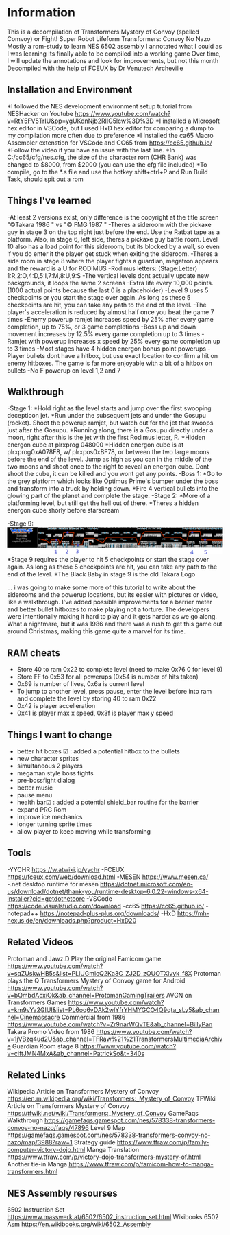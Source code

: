 #  Information
This is a decompilation of Transformers:Mystery of Convoy (spelled Comvoy) or Fight! Super Robot Lifeform Transformers: Convoy No Nazo
Mostly a rom-study to learn NES 6502 assembly
I annotated what I could as I was learning
Its finally able to be compiled into a working game
Over time, I will update the annotations and look for improvements, but not this month
Decompiled with the help of FCEUX by Dr Venutech Archeville

##   Installation and Environment
*I followed the NES development environment setup tutorial from NESHacker on Youtube https://www.youtube.com/watch?v=RtY5FV5TrIU&pp=ygUKdnNjb2RlIG5lcw%3D%3D
*I installed a Microsoft hex editor in VSCode, but I used HxD hex editor for comparing a dump to my compilation more often due to preference
*I installed the ca65 Macro Assembler extenstion for VSCode and CC65 from https://cc65.github.io/
*Follow the video if you have an issue with the last line.
*In C:/cc65/cfg/nes.cfg, the size of the character rom (CHR Bank) was changed to $8000, from $2000 (you can use the cfg file included)
*To compile, go to the *.s file and use the hotkey shift+ctrl+P and Run Build Task, should spit out a rom

##   Things I've learned
-At least 2 versions exist, only difference is the copyright at the title screen "©Takara 1986 " vs "© FMG 1987  "
-Theres a sideroom with the pickaxe guy in stage 3 on the top right just before the end. Use the Ratbat tape as a platform. Also, in stage 6, left side, theres a pickaxe guy battle room. Level 10 also has a load point for this sideroom, but its blocked by a wall, so even if you do enter it the player get stuck when exiting the sideroom.
-Theres a side room in stage 8 where the player fights a guardian, megatron appears and the reward is a U for RODIMUS
-Rodimus letters: (Stage:Letter) 1:R,2:O,4:D,5:I,7:M,8:U,9:S
-The vertical levels dont actually update new backgrounds, it loops the same 2 screens
-Extra life every 10,000 points. (1000 actual points because the last 0 is a placeholder)
-Level 9 uses 5 checkpoints or you start the stage over again. As long as these 5 checkpoints are hit, you can take any path to the end of the level.
-The player's acceleration is reduced by almost half once you beat the game 7 times
-Enemy powerup ramjet increases speed by 25% after every game completion, up to 75%, or 3 game completions
-Boss up and down movement increases by 12.5% every game completion up to 3 times
-Ramjet with powerup increases x speed by 25% every game completion up to 3 times
-Most stages have 4 hidden energon bonus point powerups
-Player bullets dont have a hitbox, but use exact location to confirm a hit on enemy hitboxes. The game is far more enjoyable with a bit of a hitbox on bullets
-No F powerup on level 1,2 and 7

##   Walkthrough
-Stage 1: 
*Hold right as the level starts and jump over the first swooping decepticon jet. 
*Run under the subsequent jets and under the Gosupu (rocket). Shoot the powerup ramjet, but watch out for the jet that swoops just after the Gosupu.
*Running along, there is a Gosupu directly under a moon, right after this is the jet with the first Rodimus letter, R.
*Hidden energon cube at plrxprog 048000
*Hidden energon cube is at plrxprog0xA078F8, w/ plrxpos0xBF78, or between the two large moons before the end of the level. Jump as high as you can in the middle of the two moons and shoot once to the right to reveal an energon cube. Dont shoot the cube, it can be killed and you wont get any points.
-Boss 1:
*Go to the grey platform which looks like Optimus Prime's bumper under the boss and transform into a truck by holding down.
*Fire 4 vertical bullets into the glowing part of the planet and complete the stage.
-Stage 2:
*More of a platforming level, but still get the hell out of there.
*Theres a hidden energon cube shorly before starscream

-Stage 9:
![Level 9 map](https://github.com/Fixatron/TFRom-Recreation/blob/main/images/level9map.png)
*Stage 9 requires the player to hit 5 checkpoints or start the stage over again. As long as these 5 checkpoints are hit, you can take any path to the end of the level.
*The Black Baby in stage 9 is the old Takara Logo

   ... i was going to make some more of this tutorial to write about the siderooms and the powerup locations, but its easier with pictures or video, like a walkthrough. I've added possible improvements for a barrier meter and better bullet hitboxes to make playing not a torture. The developers were intentionally making it hard to play and it gets harder as we go along. What a nightmare, but it was 1986 and there was a rush to get this game out around Christmas, making this game quite a marvel for its time.

##   RAM cheats
- Store 40 to ram 0x22 to complete level (need to make 0x76 0 for level 9)
- Store FF to 0x53 for all powerups (0x54 is number of hits taken)
- 0x69 is number of lives, 0x6a is current level
- To jump to another level, press pause, enter the level before into ram and complete the level by storing 40 to ram 0x22
- 0x42 is player accelleration
- 0x41 is player max x speed, 0x3f is player max y speed

##   Things I want to change
- better hit boxes  ☑ : added a potential hitbox to the bullets
- new character sprites
- simultaneous 2 players
- megaman style boss fights
- pre-bossfight dialog
- better music
- pause menu
- health bar☑ : added a potential shield_bar routine for the barrier
- expand PRG Rom
- improve ice mechanics
- longer turning sprite times
- allow player to keep moving while transforming

##   Tools
-YYCHR  https://w.atwiki.jp/yychr
-FCEUX  https://fceux.com/web/download.html
-MESEN  https://www.mesen.ca/
-.net desktop runtime for mesen https://dotnet.microsoft.com/en-us/download/dotnet/thank-you/runtime-desktop-6.0.22-windows-x64-installer?cid=getdotnetcore
-VSCode https://code.visualstudio.com/download
-cc65   https://cc65.github.io/
-notepad++  https://notepad-plus-plus.org/downloads/
-HxD    https://mh-nexus.de/en/downloads.php?product=HxD20

##   Related Videos
Protoman and Jawz.D Play the original Famicom game https://www.youtube.com/watch?v=sqZUskwHB5s&list=PLlUGmicQ2Ka3C_ZJ2D_zOUOTXlvyk_f8X
Protoman plays the Q Transformers Mystery of Convoy game for Android https://www.youtube.com/watch?v=bQmbdAcxiOk&ab_channel=ProtomanGamingTrailers
AVGN on Transformers Games https://www.youtube.com/watch?v=km9vYa2GIUI&list=PL6oq6vDAk2wlYfrYHMYGCO4Q9qta_sLy5&ab_channel=Cinemassacre
Commercial from 1986 https://www.youtube.com/watch?v=Zr9narWQvTE&ab_channel=BillyPan
Takara Promo Video from 1986 https://www.youtube.com/watch?v=1jVBzq4ud2U&ab_channel=TFRaw%21%21TransformersMultimediaArchive
Guardian Room stage 8 https://www.youtube.com/watch?v=ciftJMN4MxA&ab_channel=PatrickSo&t=340s


##   Related Links
Wikipedia Article on Transformers Mystery of Convoy https://en.m.wikipedia.org/wiki/Transformers:_Mystery_of_Convoy
TFWiki Article on Transformers Mystery of Convoy https://tfwiki.net/wiki/Transformers:_Mystery_of_Convoy
GameFaqs Walkthrough https://gamefaqs.gamespot.com/nes/578338-transformers-convoy-no-nazo/faqs/47896
Level 9 Map     https://gamefaqs.gamespot.com/nes/578338-transformers-convoy-no-nazo/map/3988?raw=1
Strategy guide https://www.tfraw.com/p/family-computer-victory-dojo.html
Manga Translation https://www.tfraw.com/p/victory-dojo-transformers-mystery-of.html
Another tie-in Manga https://www.tfraw.com/p/famicom-how-to-manga-transformers.html


##   NES Assembly resourses
6502 Instruction Set    https://www.masswerk.at/6502/6502_instruction_set.html
Wikibooks 6502 Asm      https://en.wikibooks.org/wiki/6502_Assembly
